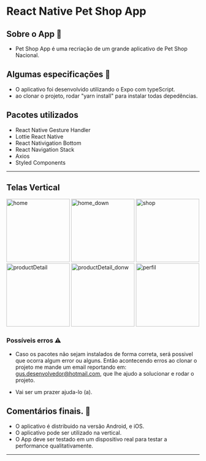 # React Native Pet Shop App

## Sobre o App 📱
- Pet Shop App é uma recriação de um grande aplicativo de Pet Shop Nacional.


## Algumas especificações 📝

- O aplicativo foi desenvolvido utilizando o Expo com typeScript.
- ao clonar o projeto, rodar "yarn install" para instalar todas depedências. 

## Pacotes utilizados
- React Native Gesture Handler 
- Lottie React Native
- React Nativigation Bottom
- React Navigation Stack 
- Axios
- Styled Components
---

## Telas Vertical

<img width="165" alt="home" src="https://github.com/gusmarquesDev/Pet-Shop/assets/116916845/5439f317-e844-44ef-af69-554281bb3082">
<img width="165" alt="home_down" src="https://github.com/gusmarquesDev/Pet-Shop/assets/116916845/ec1919c2-9d79-40f2-b2ea-16056c7bc8fb">
<img width="165" alt="shop" src="https://github.com/gusmarquesDev/Pet-Shop/assets/116916845/a7cb7625-2846-4e76-abe8-f1f1d656d021">
<img width="165" alt="productDetail" src="https://github.com/gusmarquesDev/Pet-Shop/assets/116916845/2d12dee7-38ae-44ec-9d42-41718f6ad514">
<img width="165" alt="productDetail_donw" src="https://github.com/gusmarquesDev/Pet-Shop/assets/116916845/1bbc3acc-d125-4341-92ad-9f5f17ecce3c">
<img width="165" alt="perfil" src="https://github.com/gusmarquesDev/Pet-Shop/assets/116916845/54edcd9c-a948-48ca-88a0-a1b3a2e54597">

### Possíveis erros ⚠️

- Caso os pacotes não sejam instalados de forma correta, será possivel que ocorra algum error ou alguns. Então acontecendo erros ao clonar o projeto me mande um email reportando em: gus.desenvolvedor@hotmail.com, que lhe ajudo a solucionar e rodar o projeto. 

- Vai ser um prazer ajuda-lo (a). 


## Comentários finais. 💬

- O aplicativo é distribuido na versão Android, e iOS.
- O aplicativo pode ser utilizado  na vertical.
- O App deve ser testado em um dispositivo real para testar a performance qualitativamente.

--- 
